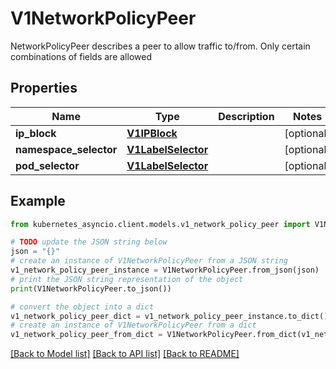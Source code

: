# V1NetworkPolicyPeer

NetworkPolicyPeer describes a peer to allow traffic to/from. Only certain combinations of fields are allowed

## Properties

Name | Type | Description | Notes
------------ | ------------- | ------------- | -------------
**ip_block** | [**V1IPBlock**](V1IPBlock.md) |  | [optional] 
**namespace_selector** | [**V1LabelSelector**](V1LabelSelector.md) |  | [optional] 
**pod_selector** | [**V1LabelSelector**](V1LabelSelector.md) |  | [optional] 

## Example

```python
from kubernetes_asyncio.client.models.v1_network_policy_peer import V1NetworkPolicyPeer

# TODO update the JSON string below
json = "{}"
# create an instance of V1NetworkPolicyPeer from a JSON string
v1_network_policy_peer_instance = V1NetworkPolicyPeer.from_json(json)
# print the JSON string representation of the object
print(V1NetworkPolicyPeer.to_json())

# convert the object into a dict
v1_network_policy_peer_dict = v1_network_policy_peer_instance.to_dict()
# create an instance of V1NetworkPolicyPeer from a dict
v1_network_policy_peer_from_dict = V1NetworkPolicyPeer.from_dict(v1_network_policy_peer_dict)
```
[[Back to Model list]](../README.md#documentation-for-models) [[Back to API list]](../README.md#documentation-for-api-endpoints) [[Back to README]](../README.md)



